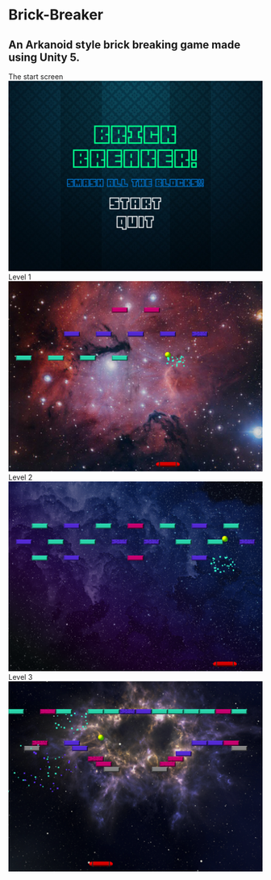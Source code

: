 # Brick-Breaker
## An Arkanoid style brick breaking game made using Unity 5. </br>

The start screen </br>
![Start Screen](https://github.com/swert7662/Brick-Breaker/blob/master/Brick%20Breaker/Screenshots/startScreen.png)
Level 1 </br>
![Level 1](https://github.com/swert7662/Brick-Breaker/blob/master/Brick%20Breaker/Screenshots/lvl1.png)
Level 2 </br>
![Level 2](https://github.com/swert7662/Brick-Breaker/blob/master/Brick%20Breaker/Screenshots/lvl2.png)
Level 3 </br>
![Level 3](https://github.com/swert7662/Brick-Breaker/blob/master/Brick%20Breaker/Screenshots/lvl3.png)

